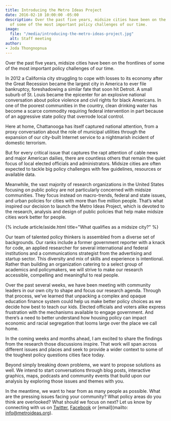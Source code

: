 ```yaml
---
title: Introducing the Metro Ideas Project
date: 2016-02-10 10:00:00 -05:00
description: Over the past five years, midsize cities have been on the frontlines
  of some of the most important policy challenges of our time.
image:
  file: "/media/introducing-the-metro-ideas-project.jpg"
  alt: Staff meeting
author:
- Joda Thongnopnua
---
```


Over the past five years, midsize cities have been on the frontlines of some of the most important policy challenges of our time.

In 2012 a California city struggling to cope with losses to its economy after the Great Recession became the largest city in America to ever file bankruptcy, foreshadowing a similar fate that soon hit Detroit. A small suburb of St. Louis became the epicenter for an explosive national conversation about police violence and civil rights for black Americans. In one of the poorest communities in the country, clean drinking water has become a scarce commodity requiring federal intervention in part because of an aggressive state policy that overrode local control.

Here at home, Chattanooga has itself captured national attention, from a proxy conversation about the role of municipal utilities through the expansion of our city-built Internet service to a nightmarish incident of domestic terrorism.

But for every critical issue that captures the rapt attention of cable news and major American dailies, there are countless others that remain the quiet focus of local elected officials and administrators. Midsize cities are often expected to tackle big policy challenges with few guidelines, resources or available data.

Meanwhile, the vast majority of research organizations in the United States focusing on public policy are not particularly concerned with midsize communities. They focus instead on macro-trends, federal and state issues, and urban policies for cities with more than five million people. That’s what inspired our decision to launch the Metro Ideas Project, which is devoted to the research, analysis and design of public policies that help make midsize cities work better for people.

{% include article/aside.html title="What qualifies as a midsize city?" %}

Our team of talented policy thinkers is assembled from a diverse set of backgrounds. Our ranks include a former government reporter with a knack for code, an applied researcher for several international and federal institutions and a communications strategist from the advertising and startup sector. This diversity and mix of skills and experience is intentional. Rather than building an organization catering to a select group of academics and policymakers, we will strive to make our research accessible, compelling and meaningful to real people.

Over the past several weeks, we have been meeting with community leaders in our own city to shape and focus our research agenda. Through that process, we’ve learned that unpacking a complex and opaque education finance system could help us make better policy choices as we decide how best to teach our kids. Elected officials and voters alike express frustration with the mechanisms available to engage government. And there’s a need to better understand how housing policy can impact economic and racial segregation that looms large over the place we call home.

In the coming weeks and months ahead, I am excited to share the findings from the research those discussions inspire. That work will span across different issues and places and seek to provide a wider context to some of the toughest policy questions cities face today.

Beyond simply breaking down problems, we want to propose solutions as well. We intend to start conversations through blog posts, interactive graphics, maps, podcasts and community events that build upon our analysis by exploring those issues and themes with you.

In the meantime, we want to hear from as many people as possible. What are the pressing issues facing your community? What policy areas do you think are overlooked? What should we focus on next? Let us know by connecting with us on [Twitter](http://twitter.com/thinkmetro), [Facebook](http://facebook.com/metroideas/) or [email](mailto: info@metroideas.org).